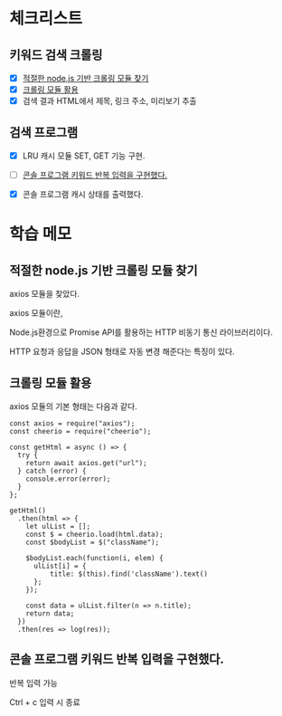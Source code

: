 # 체크리스트

## 키워드 검색 크롤링

- [x] [적절한 node.js 기반 크롤링 모듈 찾기](#적절한-nodejs-기반-크롤링-모듈-찾기)
- [x] [크롤링 모듈 활용](#크롤링-모듈-활용)
- [x] 검색 결과 HTML에서 제목, 링크 주소, 미리보기 추출

## 검색 프로그램

- [x] LRU 캐시 모듈 SET, GET 기능 구현.

- [ ] [콘솔 프로그램 키워드 반복 입력을 구현했다.](#콘솔-프로그램-키워드-반복-입력을-구현했다)

- [x] 콘솔 프로그램 캐시 상태를 출력했다.



# 학습 메모

## 적절한 node.js 기반 크롤링 모듈 찾기

axios 모듈을 찾았다.

axios 모듈이란,

Node.js환경으로 Promise API를 활용하는 HTTP 비동기 통신 라이브러리이다.

HTTP 요청과 응답을 JSON 형태로 자동 변경 해준다는 특징이 있다.

## 크롤링 모듈 활용


axios 모듈의 기본 형태는 다음과 같다.
```
const axios = require("axios");
const cheerio = require("cheerio");

const getHtml = async () => {
  try {
    return await axios.get("url");
  } catch (error) {
    console.error(error);
  }
};

getHtml()
  .then(html => {
    let ulList = [];
    const $ = cheerio.load(html.data);
    const $bodyList = $("className");

    $bodyList.each(function(i, elem) {
      ulList[i] = {
          title: $(this).find('className').text()
      };
    });

    const data = ulList.filter(n => n.title);
    return data;
  })
  .then(res => log(res));
```


## 콘솔 프로그램 키워드 반복 입력을 구현했다.

반복 입력 가능

Ctrl + c 입력 시 종료
